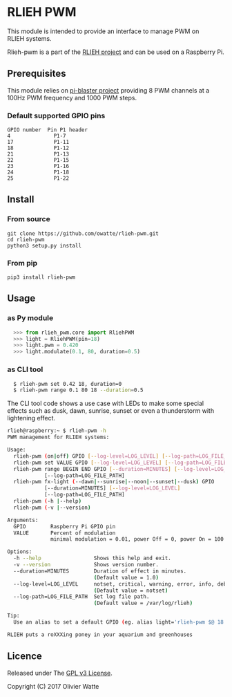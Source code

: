 # RLIEH PWM

This module is intended to provide an interface to manage PWM on RLIEH systems.

Rlieh-pwm is a part of the [RLIEH project](http://www.lebiklab.com/portfolio/rlieh/)
and can be used on a Raspberry Pi.

## Prerequisites

This module relies on [pi-blaster project](https://github.com/hybridgroup/pi-blaster) providing 8 PWM channels at a 100Hz PWM frequency and 1000 PWM steps.

### Default supported GPIO pins

    GPIO number  Pin P1 header
    4              P1-7
    17             P1-11
    18             P1-12
    21             P1-13
    22             P1-15
    23             P1-16
    24             P1-18
    25             P1-22

## Install

### From source

```
git clone https://github.com/owatte/rlieh-pwm.git
cd rlieh-pwm
python3 setup.py install
```
### From pip

```
pip3 install rlieh-pwm
```
## Usage

### as Py module
```python
  >>> from rlieh_pwm.core import RliehPWM
  >>> light = RliehPWM(pin=18)
  >>> light.pwm = 0.420
  >>> light.modulate(0.1, 80, duration=0.5)
```

### as CLI tool
```bash
  $ rlieh-pwm set 0.42 18, duration=0
  $ rlieh-pwm range 0.1 80 18 --duration=0.5
```

The CLI tool code shows a use case with LEDs to make some special effects such as
dusk, dawn, sunrise, sunset or even a thunderstorm with lightening effect.

```bash
rlieh@raspberry:~ $ rlieh-pwm -h
PWM management for RLIEH systems:

Usage:
  rlieh-pwm (on|off) GPIO [--log-level=LOG_LEVEL] [--log-path=LOG_FILE_PATH]
  rlieh-pwm set VALUE GPIO [--log-level=LOG_LEVEL] [--log-path=LOG_FILE_PATH]
  rlieh-pwm range BEGIN END GPIO [--duration=MINUTES] [--log-level=LOG_LEVEL]
            [--log-path=LOG_FILE_PATH]
  rlieh-pwm fx-light (--dawn|--sunrise|--noon|--sunset|--dusk) GPIO
            [--duration=MINUTES] [--log-level=LOG_LEVEL]
            [--log-path=LOG_FILE_PATH]
  rlieh-pwm (-h |--help)
  rlieh-pwm (-v |--version)

Arguments:
  GPIO        Raspberry Pi GPIO pin
  VALUE       Percent of modulation
              minimal modulation = 0.01, power Off = 0, power On = 100

Options:
  -h --help                 Shows this help and exit.
  -v --version              Shows version number.
  --duration=MINUTES        Duration of effect in minutes.
                            (Default value = 1.0)
  --log-level=LOG_LEVEL     notset, critical, warning, error, info, debug.
                            (Default value = notset)
  --log-path=LOG_FILE_PATH  Set log file path.
                            (Default value = /var/log/rlieh)

Tip:
  Use an alias to set a default GPIO (eg. alias light='rlieh-pwm $@ 18')

RLIEH puts a roXXXing poney in your aquarium and greenhouses

```
## Licence

Released under The [GPL v3 License](COPYING.md).

Copyright (C) 2017 Olivier Watte
